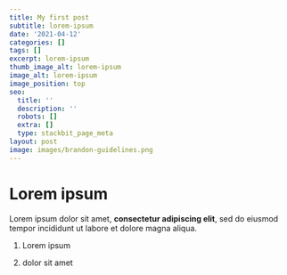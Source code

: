 ```yaml
---
title: My first post
subtitle: lorem-ipsum
date: '2021-04-12'
categories: []
tags: []
excerpt: lorem-ipsum
thumb_image_alt: lorem-ipsum
image_alt: lorem-ipsum
image_position: top
seo:
  title: ''
  description: ''
  robots: []
  extra: []
  type: stackbit_page_meta
layout: post
image: images/brandon-guidelines.png
---
```

# Lorem ipsum

Lorem ipsum dolor sit amet, **consectetur adipiscing elit**, sed do eiusmod tempor incididunt ut labore et dolore magna aliqua.

1.  Lorem ipsum

2.  dolor sit amet
